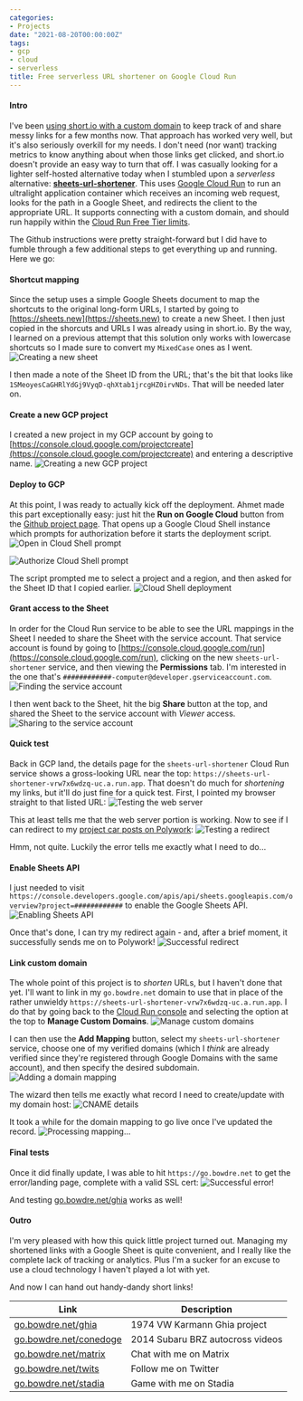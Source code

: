 ```yaml
---
categories:
- Projects
date: "2021-08-20T00:00:00Z"
tags:
- gcp
- cloud
- serverless
title: Free serverless URL shortener on Google Cloud Run
---
```

#### Intro
I've been [using short.io with a custom domain](https://twitter.com/johndotbowdre/status/1370125198196887556) to keep track of and share messy links for a few months now. That approach has worked very well, but it's also seriously overkill for my needs. I don't need (nor want) tracking metrics to know anything about when those links get clicked, and short.io doesn't provide an easy way to turn that off. I was casually looking for a lighter self-hosted alternative today when I stumbled upon a *serverless* alternative: **[sheets-url-shortener](https://github.com/ahmetb/sheets-url-shortener)**. This uses [Google Cloud Run](https://cloud.google.com/run/) to run an ultralight application container which receives an incoming web request, looks for the path in a Google Sheet, and redirects the client to the appropriate URL. It supports connecting with a custom domain, and should run happily within the [Cloud Run Free Tier limits](https://cloud.google.com/run/pricing).

The Github instructions were pretty straight-forward but I did have to fumble through a few additional steps to get everything up and running. Here we go:

#### Shortcut mapping
Since the setup uses a simple Google Sheets document to map the shortcuts to the original long-form URLs, I started by going to [https://sheets.new](https://sheets.new) to create a new Sheet. I then just copied in the shorcuts and URLs I was already using in short.io. By the way, I learned on a previous attempt that this solution only works with lowercase shortcuts so I made sure to convert my `MixedCase` ones as I went.
![Creating a new sheet](/assets/images/posts-2021/08/20210820_sheet.png)

I then made a note of the Sheet ID from the URL; that's the bit that looks like `1SMeoyesCaGHRlYdGj9VyqD-qhXtab1jrcgHZ0irvNDs`. That will be needed later on.

#### Create a new GCP project
I created a new project in my GCP account by going to [https://console.cloud.google.com/projectcreate](https://console.cloud.google.com/projectcreate) and entering a descriptive name.
![Creating a new GCP project](/assets/images/posts-2021/08/20210820_create_project.png)

#### Deploy to GCP
At this point, I was ready to actually kick off the deployment. Ahmet made this part exceptionally easy: just hit the **Run on Google Cloud** button from the [Github project page](https://github.com/ahmetb/sheets-url-shortener#setup). That opens up a Google Cloud Shell instance which prompts for authorization before it starts the deployment script.
![Open in Cloud Shell prompt](/assets/images/posts-2021/08/20210820_open_in_cloud_shell.png)

![Authorize Cloud Shell prompt](/assets/images/posts-2021/08/20210820_authorize_cloud_shell.png)

The script prompted me to select a project and a region, and then asked for the Sheet ID that I copied earlier. 
![Cloud Shell deployment](/assets/images/posts-2021/08/20210820_cloud_shell.png)

#### Grant access to the Sheet
In order for the Cloud Run service to be able to see the URL mappings in the Sheet I needed to share the Sheet with the service account. That service account is found by going to [https://console.cloud.google.com/run](https://console.cloud.google.com/run), clicking on the new `sheets-url-shortener` service, and then viewing the **Permissions** tab. I'm interested in the one that's `############-computer@developer.gserviceaccount.com`.
![Finding the service account](/assets/images/posts-2021/08/20210820_service_account.png)

I then went back to the Sheet, hit the big **Share** button at the top, and shared the Sheet to the service account with *Viewer* access.
![Sharing to the service account](/assets/images/posts-2021/08/20210820_share_with_svc_account.png)

#### Quick test
Back in GCP land, the details page for the `sheets-url-shortener` Cloud Run service shows a gross-looking URL near the top: `https://sheets-url-shortener-vrw7x6wdzq-uc.a.run.app`. That doesn't do much for *shortening* my links, but it'll do just fine for a quick test. First, I pointed my browser straight to that listed URL:
![Testing the web server](/assets/images/posts-2021/08/20210820_home_page.png)

This at least tells me that the web server portion is working. Now to see if I can redirect to my [project car posts on Polywork](https://john.bowdre.net/?badges%5B%5D=Car+Nerd):
![Testing a redirect](/assets/images/posts-2021/08/20210820_sheets_api_disabled.png)

Hmm, not quite. Luckily the error tells me exactly what I need to do...

#### Enable Sheets API
I just needed to visit `https://console.developers.google.com/apis/api/sheets.googleapis.com/overview?project=############` to enable the Google Sheets API.
![Enabling Sheets API](/assets/images/posts-2021/08/20210820_enable_sheets_api.png)

Once that's done, I can try my redirect again - and, after a brief moment, it successfully sends me on to Polywork!
![Successful redirect](/assets/images/posts-2021/08/20210820_successful_redirect.png)

#### Link custom domain
The whole point of this project is to *shorten* URLs, but I haven't done that yet. I'll want to link in my `go.bowdre.net` domain to use that in place of the rather unwieldy `https://sheets-url-shortener-vrw7x6wdzq-uc.a.run.app`. I do that by going back to the [Cloud Run console](https://console.cloud.google.com/run) and selecting the option at the top to **Manage Custom Domains**.
![Manage custom domains](/assets/images/posts-2021/08/20210820_manage_custom_domain.png)

I can then use the **Add Mapping** button, select my `sheets-url-shortener` service, choose one of my verified domains (which I *think* are already verified since they're registered through Google Domains with the same account), and then specify the desired subdomain.
![Adding a domain mapping](/assets/images/posts-2021/08/20210820_add_mapping_1.png)

The wizard then tells me exactly what record I need to create/update with my domain host:
![CNAME details](/assets/images/posts-2021/08/20210820_add_mapping_2.png)

It took a while for the domain mapping to go live once I've updated the record.
![Processing mapping...](/assets/images/posts-2021/08/20210820_domain_mapping.png)

#### Final tests
Once it did finally update, I was able to hit `https://go.bowdre.net` to get the error/landing page, complete with a valid SSL cert:
![Successful error!](/assets/images/posts-2021/08/20210820_landing_page.png)

And testing [go.bowdre.net/ghia](https://go.bowdre.net/ghia) works as well!

#### Outro
I'm very pleased with how this quick little project turned out. Managing my shortened links with a Google Sheet is quite convenient, and I really like the complete lack of tracking or analytics. Plus I'm a sucker for an excuse to use a cloud technology I haven't played a lot with yet.

And now I can hand out handy-dandy short links!

| Link | Description|
| --- | --- |
| [go.bowdre.net/ghia](https://go.bowdre.net/ghia) | 1974 VW Karmann Ghia project |
| [go.bowdre.net/conedoge](https://go.bowdre.net/conedoge) | 2014 Subaru BRZ autocross videos |
| [go.bowdre.net/matrix](https://go.bowdre.net/matrix) | Chat with me on Matrix |
| [go.bowdre.net/twits](https://go.bowdre.net/twits) | Follow me on Twitter |
| [go.bowdre.net/stadia](https://go.bowdre.net/stadia) | Game with me on Stadia |

